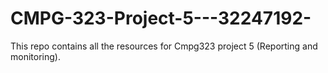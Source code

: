 # CMPG-323-Project-5---32247192-
This repo contains all the resources for Cmpg323 project 5 (Reporting and monitoring).
